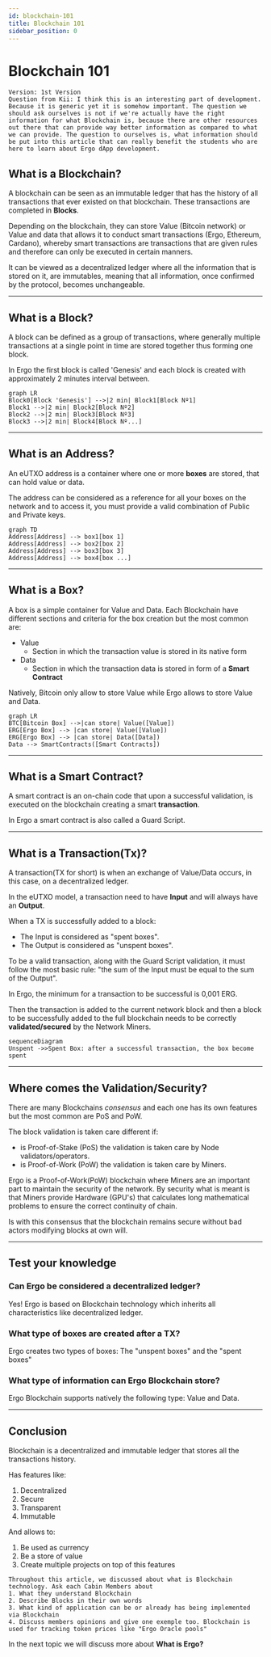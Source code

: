 ```yaml
---
id: blockchain-101
title: Blockchain 101
sidebar_position: 0
---
```


# Blockchain 101

```text title="Completion Status"
Version: 1st Version
Question from Kii: I think this is an interesting part of development. Because it is generic yet it is somehow important. The question we should ask ourselves is not if we're actually have the right information for what Blockchain is, because there are other resources out there that can provide way better information as compared to what we can provide. The question to ourselves is, what information should be put into this article that can really benefit the students who are here to learn about Ergo dApp development.
```

## What is a Blockchain?

A blockchain can be seen as an immutable ledger that has the history of all transactions that ever existed on that blockchain. These transactions are completed in **Blocks**.

Depending on the blockchain, they can store Value (Bitcoin network) or Value and data that allows it to conduct smart transactions (Ergo, Ethereum, Cardano), whereby smart transactions are transactions that are given rules and therefore can only be executed in certain manners.

It can be viewed as a decentralized ledger where all the information that is stored on it, are immutables, meaning that all information, once confirmed by the protocol, becomes unchangeable.

---

## What is a Block?

A block can be defined as a group of transactions, where generally multiple transactions at a single point in time are stored together thus forming one block.

In Ergo the first block is called 'Genesis' and each block is created with approximately 2 minutes interval between.

```mermaid
graph LR
Block0[Block 'Genesis'] -->|2 min| Block1[Block Nº1]
Block1 -->|2 min| Block2[Block Nº2]
Block2 -->|2 min| Block3[Block Nº3]
Block3 -->|2 min| Block4[Block Nº...]
```

---

## What is an Address?

An eUTXO address is a container where one or more **boxes** are stored, that can hold value or data.

The address can be considered as a reference for all your boxes on the network and to access it, you must provide a valid combination of Public and Private keys.

```mermaid
graph TD
Address[Address] --> box1[box 1]
Address[Address] --> box2[box 2]
Address[Address] --> box3[box 3]
Address[Address] --> box4[box ...]
```

---

## What is a Box?

A box is a simple container for Value and Data.
Each Blockchain have different sections and criteria for the box creation but the most common are:

- Value
  - Section in which the transaction value is stored in its native form
- Data
  - Section in which the transaction data is stored in form of a **Smart Contract**

Natively, Bitcoin only allow to store Value while Ergo allows to store Value and Data.

```mermaid
graph LR
BTC[Bitcoin Box] -->|can store| Value([Value])
ERG[Ergo Box] --> |can store| Value([Value])
ERG[Ergo Box] --> |can store| Data([Data])
Data --> SmartContracts([Smart Contracts])
```

---

## What is a Smart Contract?

A smart contract is an on-chain code that upon a successful validation, is executed on the blockchain creating a smart **transaction**.

In Ergo a smart contract is also called a Guard Script.

---

## What is a Transaction(Tx)?

A transaction(TX for short) is when an exchange of Value/Data occurs, in this case, on a decentralized ledger.

In the eUTXO model, a transaction need to have **Input** and will always have an **Output**.

When a TX is successfully added to a block:

- The Input is considered as "spent boxes".
- The Output is considered as "unspent boxes".

To be a valid transaction, along with the Guard Script validation, it must follow the most basic rule: "the sum of the Input must be equal to the sum of the Output".

In Ergo, the minimum for a transaction to be successful is 0,001 ERG.

Then the transaction is added to the current network block and then a block to be successfully added to the full blockchain needs to be correctly **validated/secured** by the Network Miners.

```mermaid
sequenceDiagram
Unspent ->>Spent Box: after a successful transaction, the box become spent
```

---

## Where comes the Validation/Security?

There are many Blockchains _consensus_ and each one has its own features but the most common are PoS and PoW.

The block validation is taken care different if:

- is Proof-of-Stake (PoS) the validation is taken care by Node validators/operators.
- is Proof-of-Work (PoW) the validation is taken care by Miners.

Ergo is a Proof-of-Work(PoW) blockchain where Miners are an important part to maintain the security of the network.
By security what is meant is that Miners provide Hardware (GPU's) that calculates long mathematical problems to ensure the correct continuity of chain.

Is with this consensus that the blockchain remains secure without bad actors modifying blocks at own will.

---

## Test your knowledge

### Can Ergo be considered a decentralized ledger?

Yes!
Ergo is based on Blockchain technology which inherits all characteristics like decentralized ledger.

### What type of boxes are created after a TX?

Ergo creates two types of boxes:
The "unspent boxes" and the "spent boxes"

### What type of information can Ergo Blockchain store?

Ergo Blockchain supports natively the following type:
Value and Data.

---

## Conclusion

Blockchain is a decentralized and immutable ledger that stores all the transactions history.

Has features like:

1. Decentralized
2. Secure
3. Transparent
4. Immutable

And allows to:

1. Be used as currency
2. Be a store of value
3. Create multiple projects on top of this features

```text title="Cabin Sessions"
Throughout this article, we discussed about what is Blockchain technology. Ask each Cabin Members about
1. What they understand Blockchain
2. Describe Blocks in their own words
3. What kind of application can be or already has being implemented via Blockchain
4. Discuss members opinions and give one exemple too. Blockchain is used for tracking token prices like "Ergo Oracle pools"
```

In the next topic we will discuss more about **What is Ergo?**
